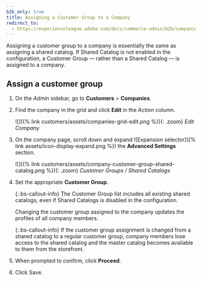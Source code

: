 ```yaml
---
b2b_only: true
title: Assigning a Customer Group to a Company
redirect_to:
  - https://experienceleague.adobe.com/docs/commerce-admin/b2b/companies/account-company-customer-group.html
---
```


Assigning a customer group to a company is essentially the same as assigning a shared catalog. If Shared Catalog is not enabled in the configuration, a Customer Group — rather than a Shared Catalog — is assigned to a company.

## Assign a customer group

1. On the _Admin_ sidebar, go to **Customers** > **Companies**.

1. Find the company in the grid and click **Edit** in the _Action_ column.

   ![]({% link customers/assets/companies-grid-edit.png %}){: .zoom}
   _Edit Company_

1. On the company page, scroll down and expand ![Expansion selector]({% link assets/icon-display-expand.png %}) the **Advanced Settings** section.

   ![]({% link customers/assets/company-customer-group-shared-catalog.png %}){: .zoom}
   _Customer Groups / Shared Catalogs_

1. Set the appropriate **Customer Group**.

   {:.bs-callout-info}
   The Customer Group list includes all existing shared catalogs, even if Shared Catalogs is disabled in the configuration.

   Changing the customer group assigned to the company updates the profiles of all company members.

   {:.bs-callout-info}
   If the customer group assignment is changed from a shared catalog to a regular customer group, company members lose access to the shared catalog and the master catalog becomes available to them from the storefront.

1. When prompted to confirm, click **Proceed**.

1. Click <span class="btn">Save</span>.
